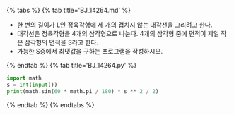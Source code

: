 {% tabs %}
{% tab title='BJ_14264.md' %}

* 한 변의 길이가 L인 정육각형에 세 개의 겹치지 않는 대각선을 그리려고 한다.
* 대각선은 정육각형을 4개의 삼각형으로 나눈다. 4개의 삼각형 중에 면적이 제일 작은 삼각형의 면적을 S라고 한다.
* 가능한 S중에서 최댓값을 구하는 프로그램을 작성하시오.

{% endtab %}
{% tab title='BJ_14264.py' %}

```py
import math
s = int(input())
print(math.sin(60 * math.pi / 180) * s ** 2 / 2)
```

{% endtab %}
{% endtabs %}